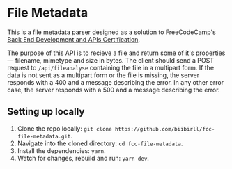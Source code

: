 # File Metadata

This is a file metadata parser designed as a solution to FreeCodeCamp's [Back End Development and APIs Certification](https://www.freecodecamp.org/learn/back-end-development-and-apis/#back-end-development-and-apis-projects).

The purpose of this API is to recieve a file and return some of it's properties &mdash; filename, mimetype and size in bytes. The client should send a POST request to `/api/fileanalyse` containing the file in a multipart form. If the data is not sent as a multipart form or the file is missing, the server responds with a 400 and a message describing the error. In any other error case, the server responds with a 500 and a message describing the error.

## Setting up locally

1. Clone the repo locally: `git clone https://github.com/biibirll/fcc-file-metadata.git`.
2. Navigate into the cloned directory: `cd fcc-file-metadata`.
3. Install the dependencies: `yarn`.
4. Watch for changes, rebuild and run: `yarn dev`.
